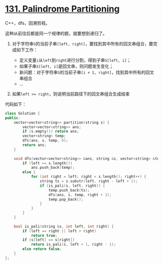 # [131. Palindrome Partitioning](https://leetcode-cn.com/problems/palindrome-partitioning/)

C++，dfs，回溯剪枝。

这种从前往后都是同一个规律的题，就要想到递归了。

1. 对于字符串`S`的当前子串`[left, right]`，要找到其中所有的回文串组合，要完成如下工作：

    - 定义变量`i`从`left`到`right`进行分割，得到子串`S[left, i]`；
    - 如果子串`S[left, i]`是回文串，则问题发生变化；
    - 新问题：对于字符串`S`的当前子串`[i + 1, right]`，找到其中所有的回文串组合
    - …
2. 如果`left >= right`，则说明当前路径下的回文串组合生成结束

代码如下：

```cpp
class Solution {
public:
    vector<vector<string>> partition(string s) {
        vector<vector<string>> ans;
        if (s.empty()) return ans;
        vector<string> temp;
        dfs(ans, s, temp, 0);
        return ans;
    }
    
    void dfs(vector<vector<string>> &ans, string &s, vector<string> &temp, int left) {
        if (left >= s.length())
            ans.push_back(temp);
        else {
            for (int right = left; right < s.length(); right++) {
                string ts = s.substr(left, right - left + 1);
                if (is_pali(s, left, right)) {
                    temp.push_back(ts);
                    dfs(ans, s, temp, right + 1);
                    temp.pop_back();
                }
            }
        }
    }
    
    bool is_pali(string &s, int left, int right) {
        if (left == right || left > right) 
            return true;
        if (s[left] == s[right])
            return is_pali(s, left + 1, right - 1);
        else return false;
    }
};
```

